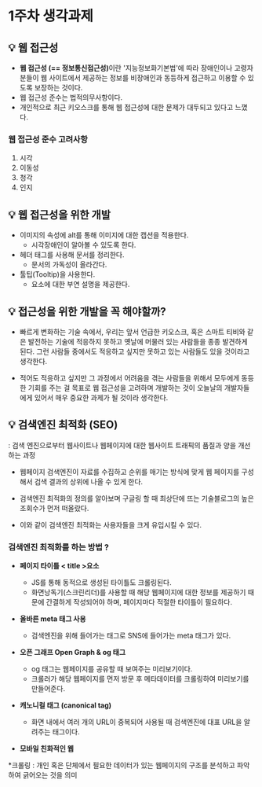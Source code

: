 # 1주차 생각과제
## 💡 웹 접근성
- <strong>웹 접근성 (== 정보통신접근성)</strong>이란 '지능정보화기본법'에 따라 장애인이나 고령자분들이 웹 사이트에서 제공하는 정보를 비장애인과 동등하게 접근하고 이용할 수 있도록 보장하는 것이다.
- 웹 접근성 준수는 법적의무사항이다.
- 개인적으로 최근 키오스크를 통해 웹 접근성에 대한 문제가 대두되고 있다고 느꼈다.

### 웹 접근성 준수 고려사항
1. 시각
2. 이동성
3. 청각
4. 인지

## 💡 웹 접근성을 위한 개발
- 이미지의 속성에 alt를 통해 이미지에 대한 캡션을 적용한다.
    - 시각장애인이 알아볼 수 있도록 한다.
- 헤더 태그를 사용해 문서를 정리한다.
    - 문서의 가독성이 올라간다.
- 툴팁(Tooltip)을 사용한다.
    - 요소에 대한 부연 설명을 제공한다.


## 💡 접근성을 위한 개발을 꼭 해야할까?
- 빠르게 변화하는 기술 속에서, 우리는 앞서 언급한 키오스크, 혹은 스마트 티비와 같은 발전하는 기술에 적응하지 못하고 옛날에 머물러 있는 사람들을 종종 발견하게 된다. 그런 사람들 중에서도 적응하고 싶지만 못하고 있는 사람들도 있을 것이라고 생각한다. 

- 적어도 적응하고 싶지만 그 과정에서 어려움을 겪는 사람들을 위해서 모두에게 동등한 기회를 주는 걸 목표로 웹 접근성을 고려하며 개발하는 것이 오늘날의 개발자들에게 있어서 매우 중요한 과제가 될 것이라 생각한다.


## 💡 검색엔진 최적화 (SEO)
: 검색 엔진으로부터 웹사이트나 웹페이지에 대한 웹사이트 트래픽의 품질과 양을 개선하는 과정
- 웹페이지 검색엔진이 자료를 수집하고 순위를 매기는 방식에 맞게 웹 페이지를 구성해서 검색 결과의 상위에 나올 수 있게 한다.

- 검색엔진 최적화의 정의를 알아보며 구글링 할 때 최상단에 뜨는 기술블로그의 높은 조회수가 먼저 떠올랐다.
- 이와 같이 검색엔진 최적화는 사용자들을 크게 유입시킬 수 있다.

### 검색엔진 최적화를 하는 방법 ?
- <strong>페이지 타이틀 < title >요소</strong>
    - JS를 통해 동적으로 생성된 타이틀도 크롤링된다.
    - 화면낭독기(스크린리더)를 사용할 때 해당 웹페이지에 대한 정보를 제공하기 때문에 간결하게 작성되어야 하며, 페이지마다 적절한 타이틀이 필요하다.

- <strong>올바른 meta 태그 사용</strong>
    - 검색엔진을 위해 들어가는 태그로 SNS에 들어가는 meta 태그가 있다.

- <strong>오픈 그래프 Open Graph & og 태그</strong>
     - og 태그는 웹페이지를 공유할 때 보여주는 미리보기이다.
     - 크롤러가 해당 웹페이지를 먼저 방문 후 메타데이터를 크롤링하여 미리보기를 만들어준다.

- <strong>캐노니컬 태그 (canonical tag)</strong>
    - 화면 내에서 여러 개의 URL이 중복되어 사용될 때 검색엔진에 대표 URL을 알려주는 태그이다.

- <strong>모바일 친화적인 웹</strong>

*크롤링 : 개인 혹은 단체에서 필요한 데이터가 있는 웹페이지의 구조를 분석하고 파악하여 긁어오는 것을 의미
